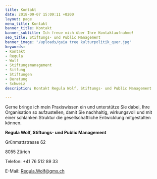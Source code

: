 ```yaml
---
title: Kontakt
date: 2018-09-07 15:09:11 +0200
layout: page
menu_title: Kontakt
banner_title: Kontakt
banner_subtitle: Ich freue mich über Ihre Kontaktaufnahme!
seo_title: Stiftungs- und Public Management
banner_image: "/uploads/gaia tree kulturpolitik_quer.jpg"
keywords:
- Kontakt
- Regula
- Wolf
- Stiftungsmanagement
- Sitfung
- Stiftungen
- Beratung
- Schweiz
description: Kontakt Regula Wolf, Stiftungs- und Public Management

---
```

Gerne bringe ich mein Praxiswissen ein und unterstütze Sie dabei, Ihre Organisation so aufzustellen, damit Sie nachhaltig, wirkungsvoll und mit einer schlanken Struktur die gesellschaftliche Entwicklung mitgestalten können. 

**Regula Wolf, Stiftungs- und Public Management**

Grünmattstrasse 62

8055 Zürich

Telefon: +41 76 512 89 33

E-Mail: [Regula.Wolf@gmx.ch]()